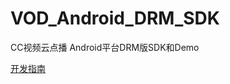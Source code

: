 # VOD_Android_DRM_SDK

CC视频云点播 Android平台DRM版SDK和Demo

[开发指南](https://github.com/CCVideo/VOD_Android_DRM_SDK/wiki)
